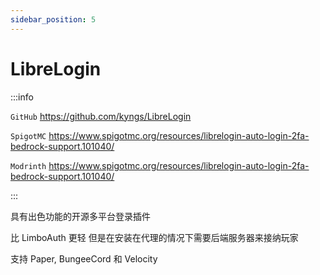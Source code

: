 ```yaml
---
sidebar_position: 5
---
```


# LibreLogin

:::info

`GitHub` https://github.com/kyngs/LibreLogin

`SpigotMC` https://www.spigotmc.org/resources/librelogin-auto-login-2fa-bedrock-support.101040/

`Modrinth` https://www.spigotmc.org/resources/librelogin-auto-login-2fa-bedrock-support.101040/

:::

具有出色功能的开源多平台登录插件

比 LimboAuth 更轻 但是在安装在代理的情况下需要后端服务器来接纳玩家

支持 Paper, BungeeCord 和 Velocity
